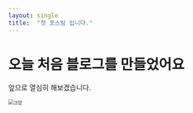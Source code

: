 ```yaml
---
layout: single
title:  "첫 포스팅 입니다."
---
```


# 오늘 처음 블로그를 만들었어요

앞으로 열심히 해보겠습니다.





<img src="C:\Users\qnvr3\Desktop\program\github\ReturnRudi.github.io\images\2023-12-25-first\크앙-1703494556905-4.jpg" alt="크앙" style="zoom:67%;" />
